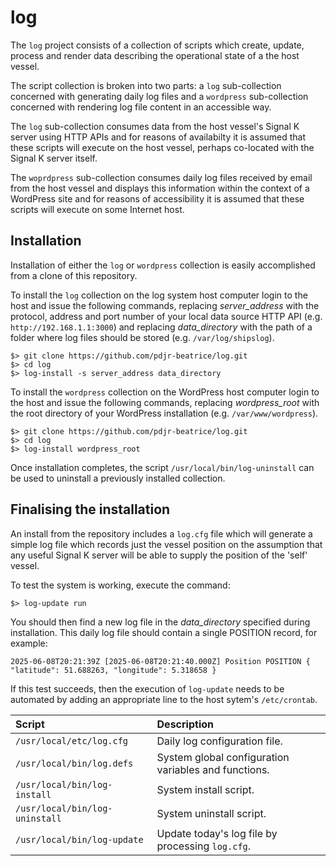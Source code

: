 # log

The `log` project consists of a collection of scripts which create,
update, process and render data describing the operational state of a
the host vessel.

The script collection is broken into two parts: a `log` sub-collection
concerned with generating daily log files and a `wordpress`
sub-collection concerned with rendering log file content in an
accessible way.

The `log` sub-collection consumes data from the host vessel's Signal K
server using HTTP APIs and for reasons of availabilty it is assumed
that these scripts will execute on the host vessel, perhaps co-located
with the Signal K server itself.

The `woprdpress` sub-collection consumes daily log files received by
email from the host vessel and displays this information within the
context of a WordPress site and for reasons of accessibility it is
assumed that these scripts will execute on some Internet host.

## Installation

Installation of either the `log` or `wordpress` collection is easily
accomplished from a clone of this repository.

To install the `log` collection on the log system host computer login
to the host and issue the following commands, replacing
*server_address* with the protocol, address and port number of your
local data source HTTP API (e.g. `http://192.168.1.1:3000`) and
replacing *data_directory* with the path of a folder where log files
should be stored (e.g. `/var/log/shipslog`). 

```
$> git clone https://github.com/pdjr-beatrice/log.git
$> cd log
$> log-install -s server_address data_directory
```

To install the `wordpress` collection on the WordPress host computer
login to the host and issue the following commands, replacing
*wordpress_root* with the root directory of your WordPress installation
(e.g. `/var/www/wordpress`).

```
$> git clone https://github.com/pdjr-beatrice/log.git
$> cd log
$> log-install wordpress_root
```

Once installation completes, the script `/usr/local/bin/log-uninstall`
can be used to uninstall a previously installed collection.

## Finalising the installation

An install from the repository includes a `log.cfg` file which will
generate a simple log file which records just the vessel position on
the assumption that any useful Signal K server will be able to supply
the position of the 'self' vessel.

To test the system is working, execute the command:

```
$> log-update run
```

You should then find a new log file in the *data_directory* specified
during installation. This daily log file should contain a single
POSITION record, for example:

```
2025-06-08T20:21:39Z [2025-06-08T20:21:40.000Z] Position POSITION { "latitude": 51.688263, "longitude": 5.318658 }
```

If this test succeeds, then the execution of `log-update` needs to be
automated by adding an appropriate line to the host sytem's
`/etc/crontab`.



| Script                         | Description |
|:---                            |:--- |
| `/usr/local/etc/log.cfg`       | Daily log configuration file. |
| `/usr/local/bin/log.defs`      | System global configuration variables and functions. |
| `/usr/local/bin/log-install`   | System install script. |
| `/usr/local/bin/log-uninstall` | System uninstall script. |
| `/usr/local/bin/log-update`    | Update today's log file by processing `log.cfg`. |

